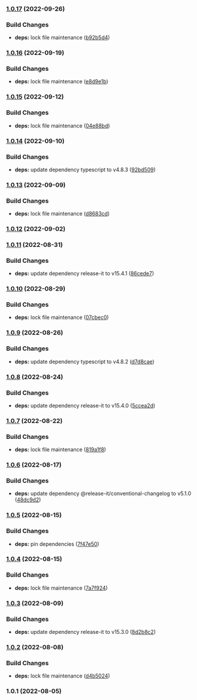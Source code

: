 

### [1.0.17](https://github.com/alvarlagerlof/react-scroll-edge/compare/1.0.16...1.0.17) (2022-09-26)


### Build Changes

* **deps:** lock file maintenance ([b92b5d4](https://github.com/alvarlagerlof/react-scroll-edge/commit/b92b5d497735a43ac0045f0d5f169841c9c703ea))

### [1.0.16](https://github.com/alvarlagerlof/react-scroll-edge/compare/1.0.15...1.0.16) (2022-09-19)


### Build Changes

* **deps:** lock file maintenance ([e8d9e1b](https://github.com/alvarlagerlof/react-scroll-edge/commit/e8d9e1b249691d27b8252565262753dc6b62974b))

### [1.0.15](https://github.com/alvarlagerlof/react-scroll-edge/compare/1.0.14...1.0.15) (2022-09-12)


### Build Changes

* **deps:** lock file maintenance ([04e88bd](https://github.com/alvarlagerlof/react-scroll-edge/commit/04e88bd863cb24b48f3ca79be2623ce1fec1edb9))

### [1.0.14](https://github.com/alvarlagerlof/react-scroll-edge/compare/1.0.13...1.0.14) (2022-09-10)


### Build Changes

* **deps:** update dependency typescript to v4.8.3 ([92bd509](https://github.com/alvarlagerlof/react-scroll-edge/commit/92bd509ede5e48e782c637d9aaa8695e95dde35f))

### [1.0.13](https://github.com/alvarlagerlof/react-scroll-edge/compare/1.0.12...1.0.13) (2022-09-09)


### Build Changes

* **deps:** lock file maintenance ([d8683cd](https://github.com/alvarlagerlof/react-scroll-edge/commit/d8683cd73bf33a1920136c30f10175efe35fc065))

### [1.0.12](https://github.com/alvarlagerlof/react-scroll-edge/compare/1.0.11...1.0.12) (2022-09-02)

### [1.0.11](https://github.com/alvarlagerlof/react-scroll-edge/compare/1.0.10...1.0.11) (2022-08-31)


### Build Changes

* **deps:** update dependency release-it to v15.4.1 ([86cede7](https://github.com/alvarlagerlof/react-scroll-edge/commit/86cede7d3951153bb43482ec086986ea410d4628))

### [1.0.10](https://github.com/alvarlagerlof/react-scroll-edge/compare/1.0.9...1.0.10) (2022-08-29)


### Build Changes

* **deps:** lock file maintenance ([07cbec0](https://github.com/alvarlagerlof/react-scroll-edge/commit/07cbec0a9afcc706db0fd619a2ce5621450e0cfe))

### [1.0.9](https://github.com/alvarlagerlof/react-scroll-edge/compare/1.0.8...1.0.9) (2022-08-26)


### Build Changes

* **deps:** update dependency typescript to v4.8.2 ([d7d8cae](https://github.com/alvarlagerlof/react-scroll-edge/commit/d7d8cae01ccf4ed6fbb0445e4a680a94e2e3ea2f))

### [1.0.8](https://github.com/alvarlagerlof/react-scroll-edge/compare/1.0.7...1.0.8) (2022-08-24)


### Build Changes

* **deps:** update dependency release-it to v15.4.0 ([5ccea2d](https://github.com/alvarlagerlof/react-scroll-edge/commit/5ccea2d57186cad21cbeb210799c4baab51862aa))

### [1.0.7](https://github.com/alvarlagerlof/react-scroll-edge/compare/1.0.6...1.0.7) (2022-08-22)


### Build Changes

* **deps:** lock file maintenance ([819a1f8](https://github.com/alvarlagerlof/react-scroll-edge/commit/819a1f8a6466096c211b267e243485d0499833df))

### [1.0.6](https://github.com/alvarlagerlof/react-scroll-edge/compare/1.0.5...1.0.6) (2022-08-17)


### Build Changes

* **deps:** update dependency @release-it/conventional-changelog to v5.1.0 ([48dc9d2](https://github.com/alvarlagerlof/react-scroll-edge/commit/48dc9d23c7d13cf770af739f36feee955e19ccbf))

### [1.0.5](https://github.com/alvarlagerlof/react-scroll-edge/compare/1.0.4...1.0.5) (2022-08-15)


### Build Changes

* **deps:** pin dependencies ([7f47e50](https://github.com/alvarlagerlof/react-scroll-edge/commit/7f47e50b725e6de33d7cfc3488b61074b4f328b6))

### [1.0.4](https://github.com/alvarlagerlof/react-scroll-edge/compare/1.0.3...1.0.4) (2022-08-15)


### Build Changes

* **deps:** lock file maintenance ([7a7f924](https://github.com/alvarlagerlof/react-scroll-edge/commit/7a7f9241e38cd327a2a743a1bf8b422ef4e272c6))

### [1.0.3](https://github.com/alvarlagerlof/react-scroll-edge/compare/1.0.2...1.0.3) (2022-08-09)


### Build Changes

* **deps:** update dependency release-it to v15.3.0 ([8d2b8c2](https://github.com/alvarlagerlof/react-scroll-edge/commit/8d2b8c2d46f41ffbef7592b7179d8c8ed63db3a9))

### [1.0.2](https://github.com/alvarlagerlof/react-scroll-edge/compare/1.0.1...1.0.2) (2022-08-08)


### Build Changes

* **deps:** lock file maintenance ([d4b5024](https://github.com/alvarlagerlof/react-scroll-edge/commit/d4b50245c7a94a6a92a06bb05fd29e910376d39b))

### 1.0.1 (2022-08-05)